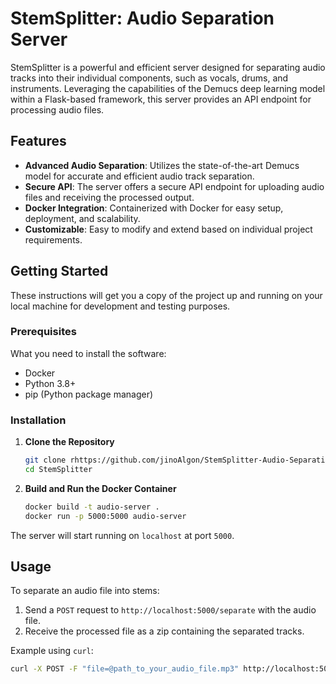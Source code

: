 # StemSplitter: Audio Separation Server

StemSplitter is a powerful and efficient server designed for separating audio tracks into their individual components, such as vocals, drums, and instruments. Leveraging the capabilities of the Demucs deep learning model within a Flask-based framework, this server provides an API endpoint for processing audio files.

## Features

- **Advanced Audio Separation**: Utilizes the state-of-the-art Demucs model for accurate and efficient audio track separation.
- **Secure API**: The server offers a secure API endpoint for uploading audio files and receiving the processed output.
- **Docker Integration**: Containerized with Docker for easy setup, deployment, and scalability.
- **Customizable**: Easy to modify and extend based on individual project requirements.

## Getting Started

These instructions will get you a copy of the project up and running on your local machine for development and testing purposes.

### Prerequisites

What you need to install the software:

- Docker
- Python 3.8+
- pip (Python package manager)

### Installation

1. **Clone the Repository**

    ```bash
    git clone rhttps://github.com/jinoAlgon/StemSplitter-Audio-Separation-Server.git
    cd StemSplitter
    ```

2. **Build and Run the Docker Container**

    ```bash
    docker build -t audio-server .
    docker run -p 5000:5000 audio-server
    ```

The server will start running on `localhost` at port `5000`.

## Usage

To separate an audio file into stems:

1. Send a `POST` request to `http://localhost:5000/separate` with the audio file.
2. Receive the processed file as a zip containing the separated tracks.

Example using `curl`:

```bash
curl -X POST -F "file=@path_to_your_audio_file.mp3" http://localhost:5000/separate -o separated.zip
